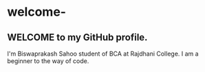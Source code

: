 # welcome-
WELCOME to my GitHub profile.
-----------------------------

I'm Biswaprakash Sahoo student of BCA at Rajdhani College. I am a beginner to the way of code.


